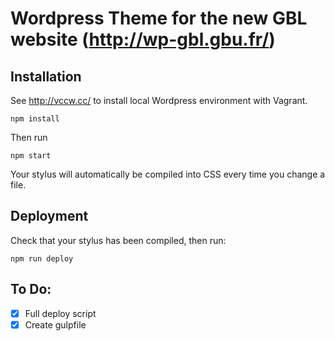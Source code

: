 # Wordpress Theme for the new GBL website (http://wp-gbl.gbu.fr/)

## Installation

See http://vccw.cc/ to install local Wordpress environment with Vagrant.
```
npm install
```

Then run
```
npm start
```
Your stylus will automatically be compiled into CSS every time you change a file.

## Deployment

Check that your stylus has been compiled, then run:
```
npm run deploy
```

## To Do:
* [x] Full deploy script
* [x] Create gulpfile
